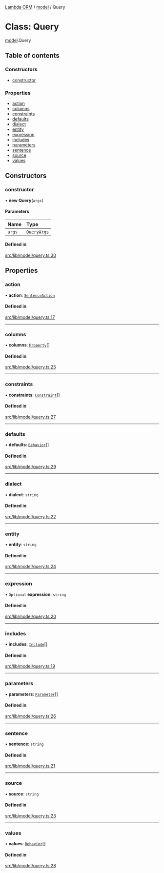 [Lambda ORM](../README.md) / [model](../modules/model.md) / Query

# Class: Query

[model](../modules/model.md).Query

## Table of contents

### Constructors

- [constructor](model.Query.md#constructor)

### Properties

- [action](model.Query.md#action)
- [columns](model.Query.md#columns)
- [constraints](model.Query.md#constraints)
- [defaults](model.Query.md#defaults)
- [dialect](model.Query.md#dialect)
- [entity](model.Query.md#entity)
- [expression](model.Query.md#expression)
- [includes](model.Query.md#includes)
- [parameters](model.Query.md#parameters)
- [sentence](model.Query.md#sentence)
- [source](model.Query.md#source)
- [values](model.Query.md#values)

## Constructors

### constructor

• **new Query**(`args`)

#### Parameters

| Name | Type |
| :------ | :------ |
| `args` | [`QueryArgs`](../interfaces/model.QueryArgs.md) |

#### Defined in

[src/lib/model/query.ts:30](https://github.com/FlavioLionelRita/lambdaorm/blob/15e828d/src/lib/model/query.ts#L30)

## Properties

### action

• **action**: [`SentenceAction`](../enums/model.SentenceAction.md)

#### Defined in

[src/lib/model/query.ts:17](https://github.com/FlavioLionelRita/lambdaorm/blob/15e828d/src/lib/model/query.ts#L17)

___

### columns

• **columns**: [`Property`](../interfaces/model.Property.md)[]

#### Defined in

[src/lib/model/query.ts:25](https://github.com/FlavioLionelRita/lambdaorm/blob/15e828d/src/lib/model/query.ts#L25)

___

### constraints

• **constraints**: [`Constraint`](../interfaces/model.Constraint.md)[]

#### Defined in

[src/lib/model/query.ts:27](https://github.com/FlavioLionelRita/lambdaorm/blob/15e828d/src/lib/model/query.ts#L27)

___

### defaults

• **defaults**: [`Behavior`](../interfaces/model.Behavior.md)[]

#### Defined in

[src/lib/model/query.ts:29](https://github.com/FlavioLionelRita/lambdaorm/blob/15e828d/src/lib/model/query.ts#L29)

___

### dialect

• **dialect**: `string`

#### Defined in

[src/lib/model/query.ts:22](https://github.com/FlavioLionelRita/lambdaorm/blob/15e828d/src/lib/model/query.ts#L22)

___

### entity

• **entity**: `string`

#### Defined in

[src/lib/model/query.ts:24](https://github.com/FlavioLionelRita/lambdaorm/blob/15e828d/src/lib/model/query.ts#L24)

___

### expression

• `Optional` **expression**: `string`

#### Defined in

[src/lib/model/query.ts:20](https://github.com/FlavioLionelRita/lambdaorm/blob/15e828d/src/lib/model/query.ts#L20)

___

### includes

• **includes**: [`Include`](model.Include.md)[]

#### Defined in

[src/lib/model/query.ts:19](https://github.com/FlavioLionelRita/lambdaorm/blob/15e828d/src/lib/model/query.ts#L19)

___

### parameters

• **parameters**: [`Parameter`](../interfaces/model.Parameter.md)[]

#### Defined in

[src/lib/model/query.ts:26](https://github.com/FlavioLionelRita/lambdaorm/blob/15e828d/src/lib/model/query.ts#L26)

___

### sentence

• **sentence**: `string`

#### Defined in

[src/lib/model/query.ts:21](https://github.com/FlavioLionelRita/lambdaorm/blob/15e828d/src/lib/model/query.ts#L21)

___

### source

• **source**: `string`

#### Defined in

[src/lib/model/query.ts:23](https://github.com/FlavioLionelRita/lambdaorm/blob/15e828d/src/lib/model/query.ts#L23)

___

### values

• **values**: [`Behavior`](../interfaces/model.Behavior.md)[]

#### Defined in

[src/lib/model/query.ts:28](https://github.com/FlavioLionelRita/lambdaorm/blob/15e828d/src/lib/model/query.ts#L28)
